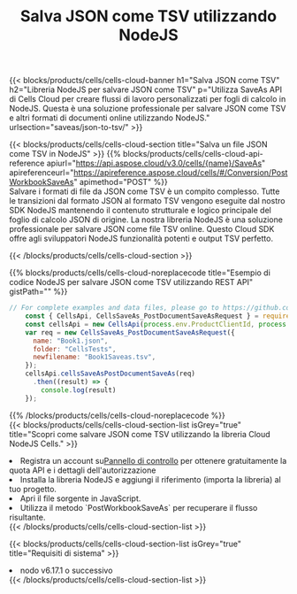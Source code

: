﻿---
title:  Salva JSON come TSV utilizzando NodeJS
description:  Utilizzando Aspose.Cells Cloud SDK per NodeJS per salvare il file in formato JSON come file in formato TSV.
kwords: Excel, Save JSON as TSV, REST, NodeJS
howto: How to save JSON as TSV using Aspose.Cells Cloud NodeJS library.
---
{{< blocks/products/cells/cells-cloud-banner h1="Salva JSON come TSV" h2="Libreria NodeJS per salvare JSON come TSV" p="Utilizza SaveAs API di Cells Cloud per creare flussi di lavoro personalizzati per fogli di calcolo in NodeJS. Questa è una soluzione professionale per salvare JSON come TSV e altri formati di documenti online utilizzando NodeJS." urlsection="saveas/json-to-tsv/" >}}

{{< blocks/products/cells/cells-cloud-section title="Salva un file JSON come TSV in NodeJS" >}}
{{% blocks/products/cells/cells-cloud-api-reference apiurl="https://api.aspose.cloud/v3.0/cells/{name}/SaveAs" apireferenceurl="https://apireference.aspose.cloud/cells/#/Conversion/PostWorkbookSaveAs" apimethod="POST" %}}
<br/>
Salvare i formati di file da JSON come TSV è un compito complesso. Tutte le transizioni dal formato JSON al formato TSV vengono eseguite dal nostro SDK NodeJS mantenendo il contenuto strutturale e logico principale del foglio di calcolo JSON di origine. La nostra libreria NodeJS è una soluzione professionale per salvare JSON come file TSV online. Questo Cloud SDK offre agli sviluppatori NodeJS funzionalità potenti e output TSV perfetto.

{{< /blocks/products/cells/cells-cloud-section >}}

{{% blocks/products/cells/cells-cloud-noreplacecode title="Esempio di codice NodeJS per salvare JSON come TSV utilizzando REST API" gistPath="" %}}
  
```js
// For complete examples and data files, please go to https://github.com/aspose-cells-cloud/aspose-cells-cloud-node/
    const { CellsApi, CellsSaveAs_PostDocumentSaveAsRequest } = require("asposecellscloud");
    const cellsApi = new CellsApi(process.env.ProductClientId, process.env.ProductClientSecret);
    var req = new CellsSaveAs_PostDocumentSaveAsRequest({
      name: "Book1.json",
      folder: "CellsTests",
      newfilename: "Book1Saveas.tsv",
    });
    cellsApi.cellsSaveAsPostDocumentSaveAs(req)
      .then((result) => {
        console.log(result)
    });
```
  
{{% /blocks/products/cells/cells-cloud-noreplacecode %}}
<br/>
{{< blocks/products/cells/cells-cloud-section-list isGrey="true" title="Scopri come salvare JSON come TSV utilizzando la libreria Cloud NodeJS Cells." >}}
<li> Registra un account su<a href="https://dashboard.aspose.cloud/">Pannello di controllo</a> per ottenere gratuitamente la quota API e i dettagli dell'autorizzazione</li>
<li>Installa la libreria NodeJS e aggiungi il riferimento (importa la libreria) al tuo progetto.</li>
<li>Apri il file sorgente in JavaScript.</li>
<li>Utilizza il metodo `PostWorkbookSaveAs` per recuperare il flusso risultante.</li>
{{< /blocks/products/cells/cells-cloud-section-list >}}

{{< blocks/products/cells/cells-cloud-section-list isGrey="true" title="Requisiti di sistema" >}}
<li>nodo v6.17.1 o successivo</li>
{{< /blocks/products/cells/cells-cloud-section-list >}}
